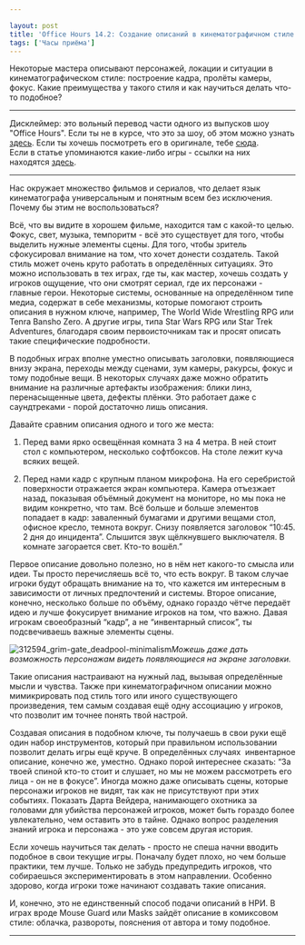 ```yaml
---

layout: post
title: 'Office Hours 14.2: Создание описаний в кинематографичном стиле'
tags: ['Часы приёма']
---
```


Некоторые мастера описывают персонажей, локации и ситуации в кинематографическом стиле: построение кадра, пролёты камеры, фокус. Какие преимущества у такого стиля и как научиться делать что-то подобное?



* * *





Дисклеймер: это вольный перевод части одного из выпусков шоу "Office Hours". Если ты не в курсе, что это за шоу, об этом можно узнать [здесь](https://wunderwaffla.wordpress.com/2017/03/21/что-за-office-hours/). Если ты хочешь посмотреть его в оригинале, тебе [сюда](https://www.youtube.com/playlist?list=PLAmPx8nWedFVGdrP2JmcYzdvZC8sWV5b4).  
Если в статье упоминаются какие-либо игры - ссылки на них находятся [здесь](https://rpgbasement.xyz/2017-07-08-o_o_b_s/).





* * *



Нас окружает множество фильмов и сериалов, что делает язык кинематографа универсальным и понятным всем без исключения. Почему бы этим не воспользоваться? 

Всё, что вы видите в хорошем фильме, находится там с какой-то целью. Фокус, свет, музыка, темпоритм - всё это существует для того, чтобы выделить нужные элементы сцены. Для того, чтобы зритель сфокусировал внимание на том, что хочет донести создатель. Такой стиль может очень круто работать в определённых ситуациях. Это можно использовать в тех играх, где ты, как мастер, хочешь создать у игроков ощущение, что они смотрят сериал, где их персонажи - главные герои. Некоторые системы, основанные на определённом типе медиа, содержат в себе механизмы, которые помогают строить описания в нужном ключе, например, The World Wide Wrestling RPG или Tenra Bansho Zero. А другие игры, типа Star Wars RPG или Star Trek Adventures, благодаря своим первоисточникам так и просят описать такие специфические подробности.

В подобных играх вполне уместно описывать заголовки, появляющиеся внизу экрана, переходы между сценами, зум камеры, ракурсы, фокус и тому подобные вещи. В некоторых случаях даже можно обратить внимание на различные артефакты изображения: блики линз, перенасыщенные цвета, дефекты плёнки. Это работает даже с саундтреками - порой достаточно лишь описания.

Давайте сравним описания одного и того же места:




    
  1. Перед вами ярко освещённая комната 3 на 4 метра. В ней стоит стол с компьютером, несколько софтбоксов. На столе лежит куча всяких вещей.

    
  2. Перед нами кадр с крупным планом микрофона. На его серебристой поверхности отражается экран компьютера. Камера отъезжает назад, показывая объёмный документ на мониторе, но мы пока не видим конкретно, что там. Всё больше и больше элементов попадает в кадр: заваленный бумагами и другими вещами стол, офисное кресло, темнота вокруг. Снизу появляется заголовок “10:45. 2 дня до инцидента”. Слышится звук щёлкнувшего выключателя. В комнате загорается свет. Кто-то вошёл.” 



Первое описание довольно полезно, но в нём нет какого-то смысла или идеи. Ты просто перечисляешь всё то, что есть вокруг. В таком случае игроки будут обращать внимание на то, что кажется им интересным в зависимости от личных предпочтений и системы. Второе описание, конечно, несколько больше по объёму, однако гораздо чётче передаёт идею и лучше фокусирует внимание игроков на том, что важно. Давая игрокам своеобразный “кадр”, а не “инвентарный список”, ты подсвечиваешь важные элементы сцены. 



![312594_grim-gate_deadpool-minimalism](https://wunderwaffla.files.wordpress.com/2018/03/312594_grim-gate_deadpool-minimalism.jpg)_Можешь даже дать возможность персонажам видеть появляющиеся на экране заголовки._



Такие описания настраивают на нужный лад, вызывая определённые мысли и чувства. Также при кинематографичном описании можно мимикрировать под стиль того или иного существующего произведения, тем самым создавая ещё одну ассоциацию у игроков, что позволит им точнее понять твой настрой.

Создавая описания в подобном ключе, ты получаешь в свои руки ещё один набор инструментов, который при правильном использовании позволит делать игры ещё круче. В определённых случаях  инвентарное описание, конечно же, уместно. Однако порой интереснее сказать: “За твоей спиной кто-то стоит и слушает, но мы не можем рассмотреть его лица - он не в фокусе”. Иногда можно даже описывать сцены, которые персонажи игроков не видят, так как не присутствуют при этих событиях. Показать Дарта Вейдера, нанимающего охотника за головами для убийства персонажей игроков, может быть гораздо более увлекательно, чем оставить это в тайне. Однако вопрос разделения знаний игрока и персонажа - это уже совсем другая история.

Если хочешь научиться так делать - просто не спеша начни вводить подобное в свои текущие игры. Поначалу будет плохо, но чем больше практики, тем лучше. Только не забудь предупредить игроков, что собираешься экспериментировать в этом направлении. Особенно здорово, когда игроки тоже начинают создавать такие описания.

И, конечно, это не единственный способ подачи описаний в НРИ. В играх вроде Mouse Guard или Masks зайдёт описание в комиксовом стиле: облачка, развороты, пояснения от автора и тому подобное.



* * *











